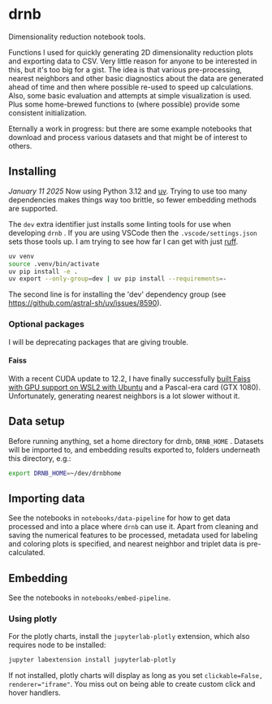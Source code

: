 # drnb

Dimensionality reduction notebook tools.

Functions I used for quickly generating 2D dimensionality reduction plots and exporting data to
CSV. Very little reason for anyone to be interested in this, but it's too big for a gist. The idea
is that various pre-processing, nearest neighbors and other basic diagnostics about the data are
generated ahead of time and then where possible re-used to speed up calculations. Also, some basic
evaluation and attempts at simple visualization is used. Plus some home-brewed functions to (where
possible) provide some consistent initialization.

Eternally a work in progress: but there are some example notebooks that download and process
various datasets and that might be of interest to others.

## Installing

*January 11 2025* Now using Python 3.12 and [uv](https://docs.astral.sh/uv/). Trying to use too
many dependencies makes things way too brittle, so fewer embedding methods are supported.

The `dev` extra identifier just installs some linting tools for use when developing `drnb` . If you
are using VSCode then the `.vscode/settings.json` sets those tools up. I am trying to see how far
I can get with just [ruff](https://docs.astral.sh/ruff/).

```bash
uv venv
source .venv/bin/activate
uv pip install -e .
uv export --only-group=dev | uv pip install --requirements=-
```

The second line is for installing the 'dev' dependency group (see
<https://github.com/astral-sh/uv/issues/8590>).

### Optional packages

I will be deprecating packages that are giving trouble.

#### Faiss

With a recent CUDA update to
12.2, I have finally successfully [built Faiss with GPU support on WSL2 with Ubuntu](https://gist.github.com/jlmelville/9b4f0d91ede13bff18d26759140709f9)
and a Pascal-era card (GTX 1080). Unfortunately, generating nearest neighbors is a lot slower
without it.

## Data setup

Before running anything, set a home directory for drnb, `DRNB_HOME` . Datasets will be imported to,
and embedding results exported to, folders underneath this directory, e.g.:

```bash
export DRNB_HOME=~/dev/drnbhome
```

## Importing data

See the notebooks in `notebooks/data-pipeline` for how to get data processed and into a place where
`drnb` can use it. Apart from cleaning and saving the numerical features to be processed, metadata
used for labeling and coloring plots is specified, and nearest neighbor and triplet data is
pre-calculated.

## Embedding

See the notebooks in `notebooks/embed-pipeline`.

### Using plotly

For the plotly charts, install the `jupyterlab-plotly` extension, which also requires node to
be installed:

```bash
jupyter labextension install jupyterlab-plotly
```

If not installed, plotly charts will display as long as you set
`clickable=False, renderer="iframe"`. You miss out on being able to create custom click and hover
handlers.

